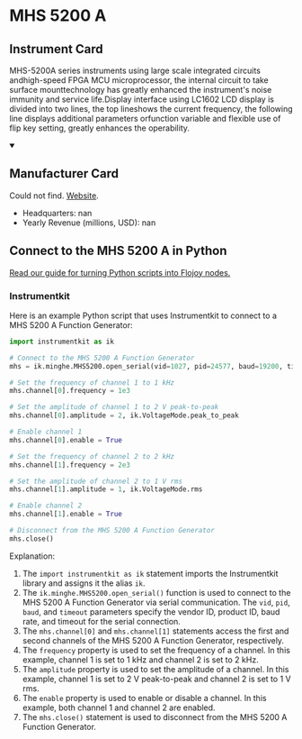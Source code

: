 
# MHS 5200 A

## Instrument Card

MHS-5200A series instruments using large scale integrated circuits andhigh-speed FPGA MCU microprocessor, the internal circuit to take surface mounttechnology has greatly enhanced the instrument's noise immunity and service life.Display interface using LC1602 LCD display is divided into two lines, the top lineshows the current frequency, the following line displays additional parameters orfunction variable and flexible use of flip key setting, greatly enhances the operability.

<details open>
<summary><h2>Manufacturer Card</h2></summary>
Could not find. <a href=nan>Website</a>.

<ul>
  <li>Headquarters: nan</li>
  <li>Yearly Revenue (millions, USD): nan</li>
</ul>
</details>

## Connect to the MHS 5200 A in Python

[Read our guide for turning Python scripts into Flojoy nodes.](https://docs.flojoy.ai/custom-nodes/creating-custom-node/)


### Instrumentkit

Here is an example Python script that uses Instrumentkit to connect to a MHS 5200 A Function Generator:

```python
import instrumentkit as ik

# Connect to the MHS 5200 A Function Generator
mhs = ik.minghe.MHS5200.open_serial(vid=1027, pid=24577, baud=19200, timeout=1)

# Set the frequency of channel 1 to 1 kHz
mhs.channel[0].frequency = 1e3

# Set the amplitude of channel 1 to 2 V peak-to-peak
mhs.channel[0].amplitude = 2, ik.VoltageMode.peak_to_peak

# Enable channel 1
mhs.channel[0].enable = True

# Set the frequency of channel 2 to 2 kHz
mhs.channel[1].frequency = 2e3

# Set the amplitude of channel 2 to 1 V rms
mhs.channel[1].amplitude = 1, ik.VoltageMode.rms

# Enable channel 2
mhs.channel[1].enable = True

# Disconnect from the MHS 5200 A Function Generator
mhs.close()
```

Explanation:
1. The `import instrumentkit as ik` statement imports the Instrumentkit library and assigns it the alias `ik`.
2. The `ik.minghe.MHS5200.open_serial()` function is used to connect to the MHS 5200 A Function Generator via serial communication. The `vid`, `pid`, `baud`, and `timeout` parameters specify the vendor ID, product ID, baud rate, and timeout for the serial connection.
3. The `mhs.channel[0]` and `mhs.channel[1]` statements access the first and second channels of the MHS 5200 A Function Generator, respectively.
4. The `frequency` property is used to set the frequency of a channel. In this example, channel 1 is set to 1 kHz and channel 2 is set to 2 kHz.
5. The `amplitude` property is used to set the amplitude of a channel. In this example, channel 1 is set to 2 V peak-to-peak and channel 2 is set to 1 V rms.
6. The `enable` property is used to enable or disable a channel. In this example, both channel 1 and channel 2 are enabled.
7. The `mhs.close()` statement is used to disconnect from the MHS 5200 A Function Generator.

